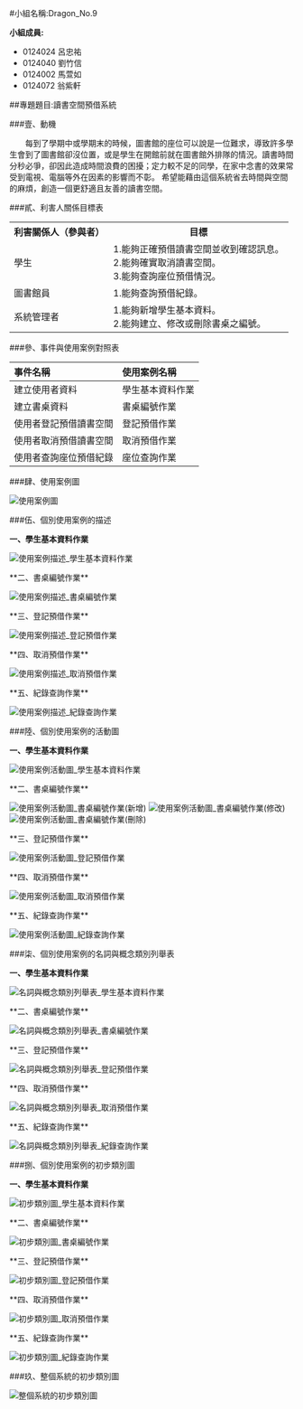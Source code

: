 #小組名稱:Dragon_No.9

**小組成員:**

- 0124024 呂忠祐
- 0124040 劉竹信
- 0124002 馬萱如
- 0124072 翁紫軒

##專題題目:讀書空間預借系統

###壹、動機

　　每到了學期中或學期末的時候，圖書館的座位可以說是一位難求，導致許多學生會到了圖書館卻沒位置，或是學生在開館前就在圖書館外排隊的情況。讀書時間分秒必爭，卻因此造成時間浪費的困擾；定力較不足的同學，在家中念書的效果常受到電視、電腦等外在因素的影響而不彰。
希望能藉由這個系統省去時間與空間的麻煩，創造一個更舒適且友善的讀書空間。

###貳、利害人關係目標表

<table border="0">
  <tr>
    <th>利害關係人（參與者）</th>
    <th>目標</th>
  </tr>
  <tr>
    <td>學生</td>
    <td>
      1.能夠正確預借讀書空間並收到確認訊息。<br>
      2.能夠確實取消讀書空間。<br>
      3.能夠查詢座位預借情況。</td>
  </tr>
  <tr>
    <td>圖書館員</td>
    <td>
      1.能夠查詢預借紀錄。<br>
  </tr>
  <tr>
    <td>系統管理者</td>
    <td>
      1.能夠新增學生基本資料。<br>
      2.能夠建立、修改或刪除書桌之編號。</td>
  </tr>
</table>

###參、事件與使用案例對照表

| 事件名稱                 | 使用案例名稱     |
|:-------------------------|:-----------------|
| 建立使用者資料           | 學生基本資料作業 |
| 建立書桌資料             | 書桌編號作業     |
| 使用者登記預借讀書空間   | 登記預借作業     |
| 使用者取消預借讀書空間   | 取消預借作業     |
| 使用者查詢座位預借紀錄   | 座位查詢作業     |

###肆、使用案例圖

<p><img src="http://i.imgur.com/OoL8MRU.png?1" title="使用案例圖" /></p>

###伍、個別使用案例的描述

**一、學生基本資料作業**
<p><img src="http://i.imgur.com/H2I5JPE.png?1" title="使用案例描述_學生基本資料作業" /></p>
**二、書桌編號作業**
<p><img src="http://i.imgur.com/nM3KD7N.png?1" title="使用案例描述_書桌編號作業" /></p>
**三、登記預借作業**
<p><img src="http://i.imgur.com/AA22hFf.png?1" title="使用案例描述_登記預借作業" /></p>
**四、取消預借作業**
<p><img src="http://i.imgur.com/ma9hEpQ.png?1" title="使用案例描述_取消預借作業" /></p>
**五、紀錄查詢作業**
<p><img src="http://i.imgur.com/BiI4pbF.png?1" title="使用案例描述_紀錄查詢作業" /></p>

###陸、個別使用案例的活動圖

**一、學生基本資料作業**
<p><img src="http://i.imgur.com/yq9wLm7.png?1" title="使用案例活動圖_學生基本資料作業" /></p>
**二、書桌編號作業**
<p><img src="http://i.imgur.com/CBK7xKc.png?1" title="使用案例活動圖_書桌編號作業(新增)" />
<img src="http://i.imgur.com/UZFKFm6.png?1" title="使用案例活動圖_書桌編號作業(修改)" />
<img src="http://i.imgur.com/5LPmYwL.png?1" title="使用案例活動圖_書桌編號作業(刪除)" /></p>
**三、登記預借作業**
<p><img src="http://i.imgur.com/8T6FULP.png?1" title="使用案例活動圖_登記預借作業" /></p>
**四、取消預借作業**
<p><img src="http://i.imgur.com/6D8LVmx.png?1" title="使用案例活動圖_取消預借作業" /></p>
**五、紀錄查詢作業**
<p><img src="http://i.imgur.com/XSqoXaC.png?1" title="使用案例活動圖_紀錄查詢作業" /></p>

###柒、個別使用案例的名詞與概念類別列舉表

**一、學生基本資料作業**
<p><img src="http://i.imgur.com/fsxeI1O.png?1" title="名詞與概念類別列舉表_學生基本資料作業" /></p>
**二、書桌編號作業**
<p><img src="http://i.imgur.com/Rv4L0nr.png?1" title="名詞與概念類別列舉表_書桌編號作業" /></p>
**三、登記預借作業**
<p><img src="http://i.imgur.com/3nwcAZR.png?1" title="名詞與概念類別列舉表_登記預借作業" /></p>
**四、取消預借作業**
<p><img src="http://i.imgur.com/PTADheD.png?1" title="名詞與概念類別列舉表_取消預借作業" /></p>
**五、紀錄查詢作業**
<p><img src="http://i.imgur.com/b5Ke8No.png?1" title="名詞與概念類別列舉表_紀錄查詢作業" /></p>

###捌、個別使用案例的初步類別圖

**一、學生基本資料作業**
<p><img src="http://i.imgur.com/6ql7n2b.png?1" title="初步類別圖_學生基本資料作業" /></p>
**二、書桌編號作業**
<p><img src="http://i.imgur.com/6LLiJZZ.png?1" title="初步類別圖_書桌編號作業" /></p>
**三、登記預借作業**
<p><img src="http://i.imgur.com/PCGpWRE.png?1" title="初步類別圖_登記預借作業" /></p>
**四、取消預借作業**
<p><img src="http://i.imgur.com/dfx63Z1.png?1" title="初步類別圖_取消預借作業" /></p>
**五、紀錄查詢作業**
<p><img src="http://i.imgur.com/SZHocfY.png?1" title="初步類別圖_紀錄查詢作業" /></p>

###玖、整個系統的初步類別圖

<p><img src="http://i.imgur.com/suuS1Oy.png?1" title="整個系統的初步類別圖" /></p>

